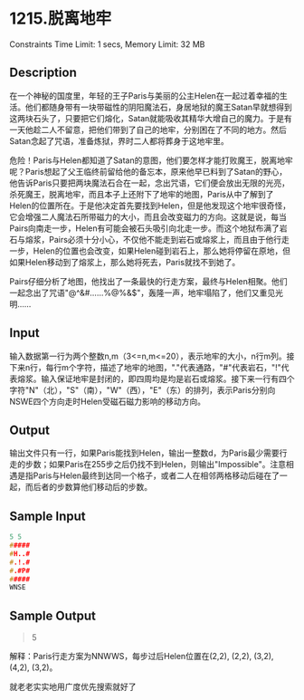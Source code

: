 # 1215.脱离地牢

Constraints
Time Limit: 1 secs, Memory Limit: 32 MB

## Description

在一个神秘的国度里，年轻的王子Paris与美丽的公主Helen在一起过着幸福的生活。他们都随身带有一块带磁性的阴阳魔法石，身居地狱的魔王Satan早就想得到这两块石头了，只要把它们熔化，Satan就能吸收其精华大增自己的魔力。于是有一天他趁二人不留意，把他们带到了自己的地牢，分别困在了不同的地方。然后Satan念起了咒语，准备炼狱，界时二人都将葬身于这地牢里。

危险！Paris与Helen都知道了Satan的意图，他们要怎样才能打败魔王，脱离地牢呢？Paris想起了父王临终前留给他的备忘本，原来他早已料到了Satan的野心，他告诉Paris只要把两块魔法石合在一起，念出咒语，它们便会放出无限的光亮，杀死魔王，脱离地牢，而且本子上还附下了地牢的地图，Paris从中了解到了Helen的位置所在。于是他决定首先要找到Helen，但是他发现这个地牢很奇怪，它会增强二人魔法石所带磁力的大小，而且会改变磁力的方向。这就是说，每当Pairs向南走一步，Helen有可能会被石头吸引向北走一步。而这个地狱布满了岩石与熔浆，Pairs必须十分小心，不仅他不能走到岩石或熔浆上，而且由于他行走一步，Helen的位置也会改变，如果Helen碰到岩石上，那么她将停留在原地，但如果Helen移动到了熔浆上，那么她将死去，Paris就找不到她了。

Pairs仔细分析了地图，他找出了一条最快的行走方案，最终与Helen相聚。他们一起念出了咒语"@^&#……%@%&$"，轰隆一声，地牢塌陷了，他们又重见光明……

## Input

输入数据第一行为两个整数n,m（3<=n,m<=20），表示地牢的大小，n行m列。接下来n行，每行m个字符，描述了地牢的地图，"."代表通路，"#"代表岩石，"!"代表熔浆。输入保证地牢是封闭的，即四周均是均是岩石或熔浆。接下来一行有四个字符"N"（北），"S"（南），"W"（西），"E"（东）的排列，表示Paris分别向NSWE四个方向走时Helen受磁石磁力影响的移动方向。

## Output

输出文件只有一行，如果Paris能找到Helen，输出一整数d，为Paris最少需要行走的步数；如果Paris在255步之后仍找不到Helen，则输出"Impossible"。注意相遇是指Paris与Helen最终到达同一个格子，或者二人在相邻两格移动后碰在了一起，而后者的步数算他们移动后的步数。

## Sample Input

```c
5 5
#####
#H..#
#.!.#
#.#P#
#####
WNSE
```

## Sample Output

> 5

解释：Paris行走方案为NNWWS，每步过后Helen位置在(2,2), (2,2), (3,2), (4,2), (3,2)。

就老老实实地用广度优先搜索就好了

